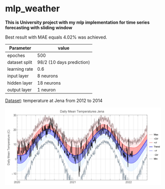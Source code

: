 # mlp_weather
**This is University project with my mlp implementation for time series forecasting with sliding window**

Best result with MAE equals 4.02% was achieved.

Parameter | value
-------------|-------------
epoches | 500
dataset split | 98/2 (10 days prediction)
learning rate | 0.6
input layer | 8 neurons
hidden layer | 18 neurons
output layer | 1 neuron

[Dataset](https://www.bgc-jena.mpg.de/~martin.heimann/weather/weather_temperature/): temperature at Jena from 2012 to 2014

![](https://github.com/akumatawa/mlp_weather/blob/main/daily_mean_t_jena.jpg?raw=true)
